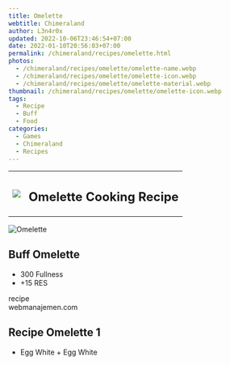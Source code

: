 ```yaml
---
title: Omelette
webtitle: Chimeraland
author: L3n4r0x
updated: 2022-10-06T23:46:54+07:00
date: 2022-01-10T20:56:03+07:00
permalink: /chimeraland/recipes/omelette.html
photos:
  - /chimeraland/recipes/omelette/omelette-name.webp
  - /chimeraland/recipes/omelette/omelette-icon.webp
  - /chimeraland/recipes/omelette/omelette-material.webp
thumbnail: /chimeraland/recipes/omelette/omelette-icon.webp
tags:
  - Recipe
  - Buff
  - Food
categories:
  - Games
  - Chimeraland
  - Recipes
---
```


<section id="bootstrap-wrapper"><link rel="stylesheet" href="https://cdn.statically.io/gh/dimaslanjaka/Web-Manajemen/40ac3225/css/bootstrap-4.5-wrapper.css"/><div class="row mb-2"><div class="col-md-12 mb-2"><table class="table" id="post-info"><tbody><tr><td><img class="d-inline-block me-2" src="/chimeraland/recipes/omelette/omelette-icon.webp" width="auto" height="auto"/></td><td><h1 class="fs-5">Omelette Cooking Recipe</h1></td></tr></tbody></table></div></div><div class="card mb-2"><div class="row g-0"><div class="col-sm-4 position-relative mb-2"><img src="/chimeraland/recipes/omelette/omelette-material.webp" class="card-img fit-cover w-100 h-100" alt="Omelette" data-fancybox="true"/></div><div class="col-sm-8 mb-2"><div class="card-body"><h2 class="card-title fs-5">Buff Omelette</h2><div class="card-text"><ul><li>300 Fullness</li><li>+15 RES</li></ul></div><span class="badge rounded-pill bg-dark">recipe</span></div><div class="card-footer text-end text-muted">webmanajemen.com</div></div></div></div><div class="row mb-2"><div class="col-12 col-lg-6 recipe-item mb-2"><div class="card"><div class="card-body"><h2 class="card-title fs-5">Recipe Omelette 1</h2><div class="card-text"><ul><li>Egg White<span> + </span>Egg White</li></ul></div></div></div></div></div></section>